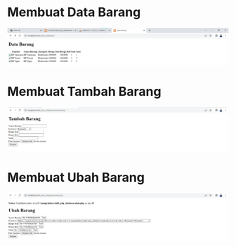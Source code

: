 # Membuat Data Barang

![Membuat Data Barang](screnshot/gambar1.png)


# Membuat Tambah Barang

![Membuat Tambah Barang](screnshot/gambar2.png)


# Membuat Ubah Barang

![Membuat Ubah Barang](screnshot/gambar3.png)



